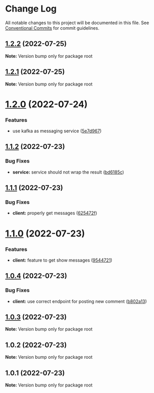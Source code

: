 # Change Log

All notable changes to this project will be documented in this file.
See [Conventional Commits](https://conventionalcommits.org) for commit guidelines.

## [1.2.2](https://github.com/digiz3d/ts-microservice-comments/compare/v1.2.1...v1.2.2) (2022-07-25)

**Note:** Version bump only for package root





## [1.2.1](https://github.com/digiz3d/ts-microservice-comments/compare/v1.2.0...v1.2.1) (2022-07-25)

**Note:** Version bump only for package root





# [1.2.0](https://github.com/digiz3d/ts-microservice-comments/compare/v1.1.2...v1.2.0) (2022-07-24)


### Features

* use kafka as messaging service ([5e7d967](https://github.com/digiz3d/ts-microservice-comments/commit/5e7d967f1eccb59ffa92e16aa0a4fd7e61ff3dbf))





## [1.1.2](https://github.com/digiz3d/ts-microservice-comments/compare/v1.1.1...v1.1.2) (2022-07-23)


### Bug Fixes

* **service:** service should not wrap the result ([bd6185c](https://github.com/digiz3d/ts-microservice-comments/commit/bd6185c592358bc9ce4a3473b7922bfcf4287e05))





## [1.1.1](https://github.com/digiz3d/ts-microservice-comments/compare/v1.1.0...v1.1.1) (2022-07-23)


### Bug Fixes

* **client:** properly get messages ([625472f](https://github.com/digiz3d/ts-microservice-comments/commit/625472f5f2dee1eaa60f3a3e169b2136411a330a))





# [1.1.0](https://github.com/digiz3d/ts-microservice-comments/compare/v1.0.4...v1.1.0) (2022-07-23)


### Features

* **client:** feature to get show messages ([9544721](https://github.com/digiz3d/ts-microservice-comments/commit/95447216682db2acee9344ba8f0ff6bd297d30b9))





## [1.0.4](https://github.com/digiz3d/ts-microservice-comments/compare/v1.0.3...v1.0.4) (2022-07-23)


### Bug Fixes

* **client:** use correct endpoint for posting new comment ([b802a13](https://github.com/digiz3d/ts-microservice-comments/commit/b802a1318585a9939e3848b46026147e4a8549f5))





## [1.0.3](https://github.com/digiz3d/ts-microservice-comments/compare/v1.0.2...v1.0.3) (2022-07-23)

**Note:** Version bump only for package root





## 1.0.2 (2022-07-23)

**Note:** Version bump only for package root





## 1.0.1 (2022-07-23)

**Note:** Version bump only for package root

